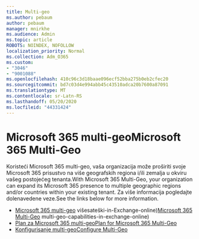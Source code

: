 ```yaml
---
title: Multi-geo
ms.author: pebaum
author: pebaum
manager: mnirkhe
ms.audience: Admin
ms.topic: article
ROBOTS: NOINDEX, NOFOLLOW
localization_priority: Normal
ms.collection: Adm_O365
ms.custom:
- "3046"
- "9001088"
ms.openlocfilehash: 410c96c3d18baae096ecf52bba275b0eb2cfec20
ms.sourcegitcommit: bd7c03d4e994abb45c43510adca20b7600a87091
ms.translationtype: MT
ms.contentlocale: sr-Latn-RS
ms.lasthandoff: 05/20/2020
ms.locfileid: "44331424"
---
```

# <a name="microsoft-365-multi-geo"></a><span data-ttu-id="4300b-102">Microsoft 365 multi-geo</span><span class="sxs-lookup"><span data-stu-id="4300b-102">Microsoft 365 Multi-Geo</span></span>

<span data-ttu-id="4300b-103">Koristeći Microsoft 365 multi-geo, vaša organizacija može proširiti svoje Microsoft 365 prisustvo na više geografskih regiona i/ili zemalja u okviru vašeg postojećeg tenanta.</span><span class="sxs-lookup"><span data-stu-id="4300b-103">With Microsoft 365 Multi-Geo, your organization can expand its Microsoft 365 presence to multiple geographic regions and/or countries within your existing tenant.</span></span> <span data-ttu-id="4300b-104">Za više informacija pogledajte dolenavedene veze.</span><span class="sxs-lookup"><span data-stu-id="4300b-104">See the links below for more information.</span></span>

- <span data-ttu-id="4300b-105">[Microsoft 365 multi-geo](https://docs.microsoft.com/office365/enterprise/office-365-multi-geo) višesateški-in-Exchange-online)</span><span class="sxs-lookup"><span data-stu-id="4300b-105">[Microsoft 365 Multi-Geo](https://docs.microsoft.com/office365/enterprise/office-365-multi-geo) multi-geo-capabilities-in-exchange-online)</span></span>
- [<span data-ttu-id="4300b-106">Plan za Microsoft 365 multi-geo</span><span class="sxs-lookup"><span data-stu-id="4300b-106">Plan for Microsoft 365 Multi-Geo</span></span>](https://docs.microsoft.com/office365/enterprise/plan-for-multi-geo)
- [<span data-ttu-id="4300b-107">Konfigurisanje multi-geo</span><span class="sxs-lookup"><span data-stu-id="4300b-107">Configure Multi-Geo</span></span>](https://docs.microsoft.com/office365/enterprise/multi-geo-tenant-configuration)

